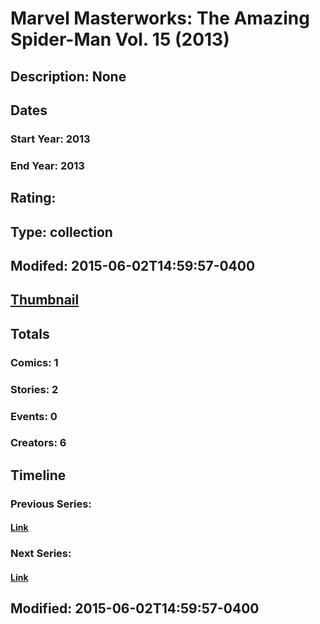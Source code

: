 # Marvel Masterworks: The Amazing Spider-Man Vol. 15 (2013)
## Description: None
## Dates
### Start Year: 2013
### End Year: 2013
## Rating: 
## Type: collection
## Modifed: 2015-06-02T14:59:57-0400
## [Thumbnail](http://i.annihil.us/u/prod/marvel/i/mg/b/40/image_not_available.jpg)
## Totals
### Comics: 1
### Stories: 2
### Events: 0
### Creators: 6
## Timeline
### Previous Series: 
#### [Link]()
### Next Series: 
#### [Link]()
## Modified: 2015-06-02T14:59:57-0400